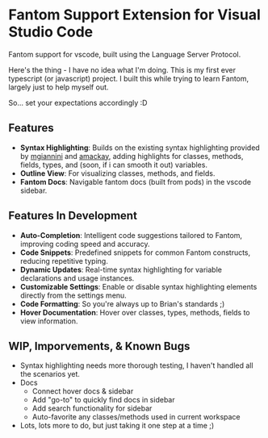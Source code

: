 # Fantom Support Extension for Visual Studio Code

Fantom support for vscode, built using the Language Server Protocol. 

Here's the thing - I have no idea what I'm doing. This is my first ever typescript (or javascript) project. I built this while trying to learn Fantom, largely just to help myself out. 

So... set your expectations accordingly :D 

## Features

- **Syntax Highlighting**: Builds on the existing syntax highlighting provided by [mgiannini](https://packagecontrol.io/packages/Fantom) and [amackay](https://github.com/a-mackay/fantom-syntax-highlighting), adding highlights for classes, methods, fields, types, and (soon, if i can smooth it out) variables.
- **Outline View**: For visualizing classes, methods, and fields.
- **Fantom Docs**: Navigable fantom docs (built from pods) in the vscode sidebar. 

## Features In Development
- **Auto-Completion**: Intelligent code suggestions tailored to Fantom, improving coding speed and accuracy.
- **Code Snippets**: Predefined snippets for common Fantom constructs, reducing repetitive typing.
- **Dynamic Updates**: Real-time syntax highlighting for variable declarations and usage instances.
- **Customizable Settings**: Enable or disable syntax highlighting elements directly from the settings menu.
- **Code Formatting**: So you're always up to Brian's standards ;) 
- **Hover Documentation**: Hover over classes, types, methods, fields to view information. 

## WIP, Imporvements, & Known Bugs

- Syntax highlighting needs more thorough testing, I haven't handled all the scenarios yet. 
- Docs
    - Connect hover docs & sidebar
    - Add "go-to" to quickly find docs in sidebar
    - Add search functionality for sidebar 
    - Auto-favorite any classes/methods used in current workspace 
- Lots, lots more to do, but just taking it one step at a time ;) 
